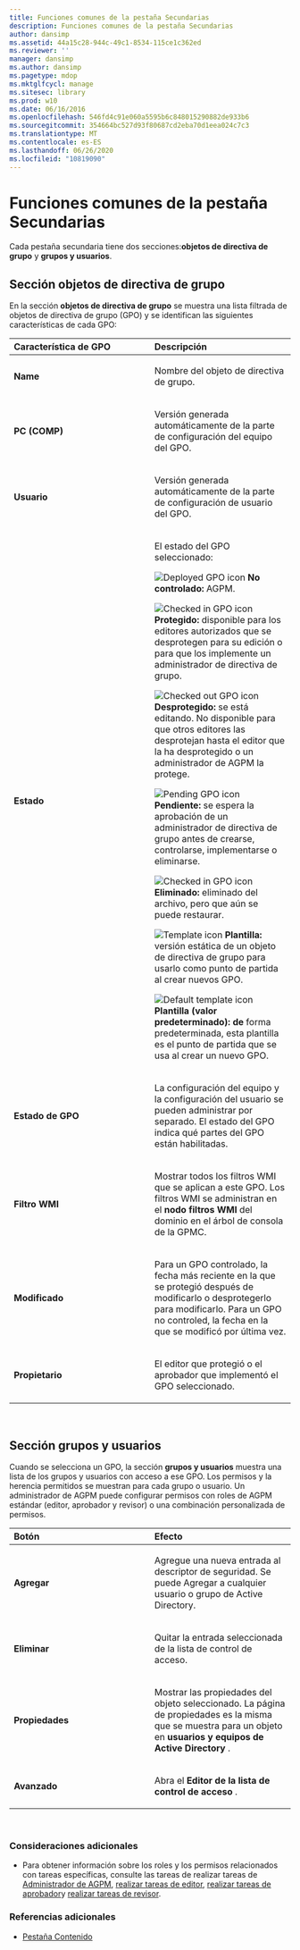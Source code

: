 ```yaml
---
title: Funciones comunes de la pestaña Secundarias
description: Funciones comunes de la pestaña Secundarias
author: dansimp
ms.assetid: 44a15c28-944c-49c1-8534-115ce1c362ed
ms.reviewer: ''
manager: dansimp
ms.author: dansimp
ms.pagetype: mdop
ms.mktglfcycl: manage
ms.sitesec: library
ms.prod: w10
ms.date: 06/16/2016
ms.openlocfilehash: 546fd4c91e060a5595b6c848015290882de933b6
ms.sourcegitcommit: 354664bc527d93f80687cd2eba70d1eea024c7c3
ms.translationtype: MT
ms.contentlocale: es-ES
ms.lasthandoff: 06/26/2020
ms.locfileid: "10819090"
---
```

# Funciones comunes de la pestaña Secundarias


Cada pestaña secundaria tiene dos secciones:**objetos de directiva de grupo** y **grupos y usuarios**.

## Sección objetos de directiva de grupo


En la sección **objetos de directiva de grupo** se muestra una lista filtrada de objetos de directiva de grupo (GPO) y se identifican las siguientes características de cada GPO:

<table>
<colgroup>
<col width="50%" />
<col width="50%" />
</colgroup>
<thead>
<tr class="header">
<th align="left">Característica de GPO</th>
<th align="left">Descripción</th>
</tr>
</thead>
<tbody>
<tr class="odd">
<td align="left"><p><strong>Name</strong></p></td>
<td align="left"><p>Nombre del objeto de directiva de grupo.</p></td>
</tr>
<tr class="even">
<td align="left"><p><strong>PC (COMP)</strong></p></td>
<td align="left"><p>Versión generada automáticamente de la parte de configuración del equipo del GPO.</p></td>
</tr>
<tr class="odd">
<td align="left"><p><strong>Usuario</strong></p></td>
<td align="left"><p>Versión generada automáticamente de la parte de configuración de usuario del GPO.</p></td>
</tr>
<tr class="even">
<td align="left"><p><strong>Estado</strong></p></td>
<td align="left"><p>El estado del GPO seleccionado:</p>
<p><img src="images/36f6b687-f5cc-40d1-805f-b191d1fb1ace.gif" alt="Deployed GPO icon" /> <strong>No controlado: </strong> AGPM.</p>
<p><img src="images/57b610a5-1c71-4d26-9173-d04abd495fcc.gif" alt="Checked in GPO icon" /> <strong>Protegido: </strong> disponible para los editores autorizados que se desprotegen para su edición o para que los implemente un administrador de directiva de grupo.</p>
<p><img src="images/8e7a7c4e-809a-435a-8b29-30d797936210.gif" alt="Checked out GPO icon" /> <strong>Desprotegido: </strong> se está editando. No disponible para que otros editores las desprotejan hasta el editor que la ha desprotegido o un administrador de AGPM la protege.</p>
<p><img src="images/0840a6a3-54a6-4528-98a9-7b122243c1a5.gif" alt="Pending GPO icon" /> <strong>Pendiente: </strong> se espera la aprobación de un administrador de directiva de grupo antes de crearse, controlarse, implementarse o eliminarse.</p>
<p><img src="images/57b610a5-1c71-4d26-9173-d04abd495fcc.gif" alt="Checked in GPO icon" /> <strong>Eliminado: </strong> eliminado del archivo, pero que aún se puede restaurar.</p>
<p><img src="images/9b65829d-253c-4f30-9295-c816a6521ed2.gif" alt="Template icon" /> <strong>Plantilla: </strong> versión estática de un objeto de directiva de grupo para usarlo como punto de partida al crear nuevos GPO.</p>
<p><img src="images/cd349b8d-c4d8-45ff-b17f-7db882502c58.gif" alt="Default template icon" /> <strong>Plantilla (valor predeterminado): de </strong> forma predeterminada, esta plantilla es el punto de partida que se usa al crear un nuevo GPO.</p></td>
</tr>
<tr class="odd">
<td align="left"><p><strong>Estado de GPO</strong></p></td>
<td align="left"><p>La configuración del equipo y la configuración del usuario se pueden administrar por separado. El estado del GPO indica qué partes del GPO están habilitadas.</p></td>
</tr>
<tr class="even">
<td align="left"><p><strong>Filtro WMI</strong></p></td>
<td align="left"><p>Mostrar todos los filtros WMI que se aplican a este GPO. Los filtros WMI se administran en el <strong> nodo filtros WMI </strong> del dominio en el árbol de consola de la GPMC.</p></td>
</tr>
<tr class="odd">
<td align="left"><p><strong>Modificado</strong></p></td>
<td align="left"><p>Para un GPO controlado, la fecha más reciente en la que se protegió después de modificarlo o desprotegerlo para modificarlo. Para un GPO no controled, la fecha en la que se modificó por última vez.</p></td>
</tr>
<tr class="even">
<td align="left"><p><strong>Propietario</strong></p></td>
<td align="left"><p>El editor que protegió o el aprobador que implementó el GPO seleccionado.</p></td>
</tr>
</tbody>
</table>

 

## Sección grupos y usuarios


Cuando se selecciona un GPO, la sección **grupos y usuarios** muestra una lista de los grupos y usuarios con acceso a ese GPO. Los permisos y la herencia permitidos se muestran para cada grupo o usuario. Un administrador de AGPM puede configurar permisos con roles de AGPM estándar (editor, aprobador y revisor) o una combinación personalizada de permisos.

<table>
<colgroup>
<col width="50%" />
<col width="50%" />
</colgroup>
<thead>
<tr class="header">
<th align="left">Botón</th>
<th align="left">Efecto</th>
</tr>
</thead>
<tbody>
<tr class="odd">
<td align="left"><p><strong>Agregar</strong></p></td>
<td align="left"><p>Agregue una nueva entrada al descriptor de seguridad. Se puede Agregar a cualquier usuario o grupo de Active Directory.</p></td>
</tr>
<tr class="even">
<td align="left"><p><strong>Eliminar</strong></p></td>
<td align="left"><p>Quitar la entrada seleccionada de la lista de control de acceso.</p></td>
</tr>
<tr class="odd">
<td align="left"><p><strong>Propiedades</strong></p></td>
<td align="left"><p>Mostrar las propiedades del objeto seleccionado. La página de propiedades es la misma que se muestra para un objeto en <strong> usuarios y equipos de Active Directory </strong> .</p></td>
</tr>
<tr class="even">
<td align="left"><p><strong>Avanzado</strong></p></td>
<td align="left"><p>Abra el <strong> Editor de la lista de control de acceso </strong> .</p></td>
</tr>
</tbody>
</table>

 

### Consideraciones adicionales

-   Para obtener información sobre los roles y los permisos relacionados con tareas específicas, consulte las tareas de realizar tareas de [Administrador de AGPM](performing-agpm-administrator-tasks.md), [realizar tareas de editor](performing-editor-tasks.md), [realizar tareas de aprobador](performing-approver-tasks.md)y [realizar tareas de revisor](performing-reviewer-tasks.md).

### Referencias adicionales

-   [Pestaña Contenido](contents-tab.md)

 

 





